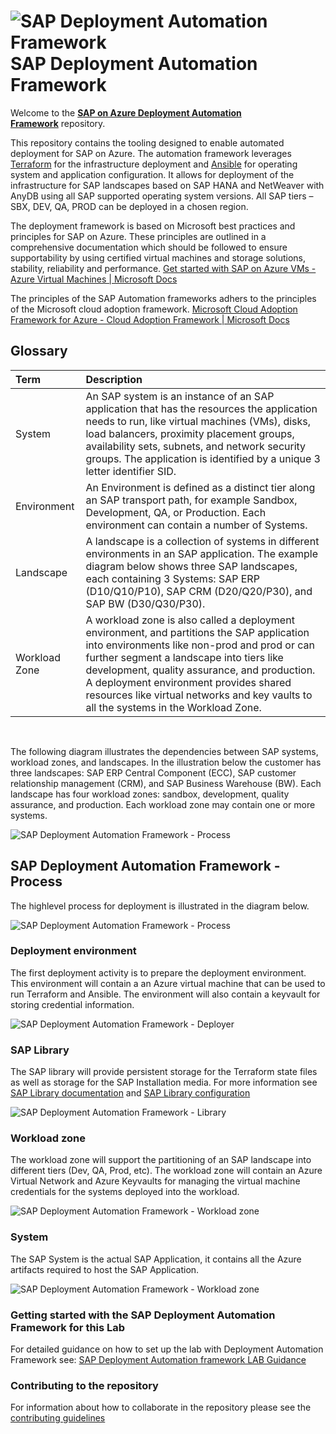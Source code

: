 # ![SAP Deployment Automation Framework](/documentation/SAP_Automation_on_Azure/assets/images/UnicornSAPBlack64x64.png) **SAP Deployment Automation Framework** #

Welcome to the [**SAP on Azure Deployment Automation Framework**](documentation/SAP_Automation_on_Azure/table_of_contents.md) repository.

This repository contains the tooling designed to enable automated deployment for SAP on Azure. The automation framework leverages [Terraform](https://www.terraform.io/) for the infrastructure deployment and [Ansible](https://www.ansible.com/) for operating system and application configuration. It allows for deployment of the infrastructure for SAP landscapes based on SAP HANA and NetWeaver with AnyDB using all SAP supported operating system versions. All SAP tiers – SBX, DEV, QA, PROD can be deployed in a chosen region.

The deployment framework is based on Microsoft best practices and principles for SAP on Azure. These principles are outlined in a comprehensive documentation which should be followed to ensure supportability by using certified virtual machines and storage solutions, stability, reliability and performance. [Get started with SAP on Azure VMs - Azure Virtual Machines | Microsoft Docs](https://docs.microsoft.com/azure/virtual-machines/workloads/sap/get-started)

The principles of the SAP Automation frameworks adhers to the principles of the Microsoft cloud adoption framework. [Microsoft Cloud Adoption Framework for Azure - Cloud Adoption Framework | Microsoft Docs](https://docs.microsoft.com/azure/cloud-adoption-framework/)

## Glossary ##

|Term           | Description|
| :-            | :-         |
|System         |An SAP system is an instance of an SAP application that has the resources the application needs to run, like virtual machines (VMs), disks, load balancers, proximity placement groups, availability sets, subnets, and network security groups. The application is identified by a unique 3 letter identifier SID.|
|Environment    |An Environment is defined as a distinct tier along an SAP transport path, for example Sandbox, Development, QA, or Production. Each environment can contain a number of Systems.|
|Landscape      |A landscape is a collection of systems in different environments in an SAP application. The example diagram below shows three SAP landscapes, each containing 3 Systems: SAP ERP (D10/Q10/P10), SAP CRM (D20/Q20/P30), and SAP BW (D30/Q30/P30).|
|Workload Zone  |A workload zone is also called a deployment environment, and partitions the SAP application into environments like non-prod and prod or can further segment a landscape into tiers like development, quality assurance, and production. A deployment environment provides shared resources like virtual networks and key vaults to all the systems in the Workload Zone.  

<br>

The following diagram illustrates the dependencies between SAP systems, workload zones, and landscapes. In the illustration below the customer has three landscapes: SAP ERP Central Component (ECC), SAP customer relationship management (CRM), and SAP Business Warehouse (BW). Each landscape has four workload zones: sandbox, development, quality assurance, and production. Each workload zone may contain one or more systems.

![SAP Deployment Automation Framework - Process](/documentation/images/SAP_estate.png)

## SAP Deployment Automation Framework - Process ##

The highlevel process for deployment is illustrated in the diagram below.

![SAP Deployment Automation Framework - Process](/documentation/images/SAP-Automation_Process.png)

### **Deployment environment** ###

The first deployment activity is to prepare the deployment environment. This environment will contain a an Azure virtual machine that can be used to run Terraform and Ansible. The environment will also contain a keyvault for storing credential information.

![SAP Deployment Automation Framework - Deployer](/documentation/images/Deployer.png)

### **SAP Library** ###

The SAP library will provide persistent storage for the Terraform state files as well as storage for the SAP Installation media. For more information see [SAP Library documentation](/documentation/SAP_Automation_on_Azure/Software_Documentation/product_documentation-sap_library.md) and [SAP Library configuration](/documentation/SAP_Automation_on_Azure/Software_Documentation/configuration-sap_library.md)

![SAP Deployment Automation Framework - Library](/documentation/images/Library.png)

### **Workload zone** ###

The workload zone will support the partitioning of an SAP landscape into different tiers (Dev, QA, Prod, etc). The workload zone will contain an Azure Virtual Network and Azure Keyvaults for managing the virtual machine credentials for the systems deployed into the workload.

![SAP Deployment Automation Framework - Workload zone](/documentation/images/Workload_zone.png)

### **System** ###

The SAP System is the actual SAP Application, it contains all the Azure artifacts required to host the SAP Application.


![SAP Deployment Automation Framework - Workload zone](/documentation/images/system.png)

### Getting started with the SAP Deployment Automation Framework for this Lab ###

For detailed guidance on how to set up the lab with Deployment Automation Framework see: [SAP Deployment Automation framework LAB Guidance](/documentation/SAPLevelup_LABGuide.md)

### Contributing to the repository ###


For information about how to collaborate in the repository please see the [contributing guidelines](contributions.md)
